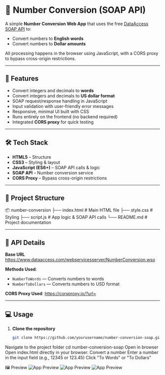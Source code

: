 # 🔢 Number Conversion (SOAP API)

A simple **Number Conversion Web App** that uses the free [DataAccess SOAP API](https://www.dataaccess.com/webservicesserver/NumberConversion.wso) to:
- Convert numbers to **English words**
- Convert numbers to **Dollar amounts**

All processing happens in the browser using JavaScript, with a CORS proxy to bypass cross-origin restrictions.

---

## 🚀 Features
- Convert integers and decimals to **words**
- Convert integers and decimals to **US dollar format**
- SOAP request/response handling in JavaScript
- Input validation with user-friendly error messages
- Responsive, minimal UI built with CSS
- Runs entirely on the frontend (no backend required)
- Integrated **CORS proxy** for quick testing

---

## 🛠️ Tech Stack
- **HTML5** – Structure  
- **CSS3** – Styling & layout  
- **JavaScript (ES6+)** – SOAP API calls & logic  
- **SOAP API** – Number conversion service  
- **CORS Proxy** – Bypass cross-origin restrictions  

---

## 📂 Project Structure
📦 number-conversion
├── index.html # Main HTML file
├── style.css # Styling
├── script.js # App logic & SOAP API calls
└── README.md # Project documentation


---

## 🔗 API Details
**Base URL**  
https://www.dataaccess.com/webservicesserver/NumberConversion.wso

**Methods Used**:
- `NumberToWords` — Converts numbers to words
- `NumberToDollars` — Converts numbers to USD format

**CORS Proxy Used**:
https://corsproxy.io/?url=

---

## 💻 Usage
1. **Clone the repository**  
   ```bash
   git clone https://github.com/yourusername/number-conversion-soap.git
Navigate to the project folder
cd number-conversion-soap
Open in browser
Open index.html directly in your browser.
Convert a number
Enter a number in the input field (e.g., 12345 or 123.45)
Click "To Words" or "To Dollars"


🖼 Preview
![App Preview](./images/Main.png)
![App Preview](./images/Words.png)
![App Preview](./images/Dollars.png)




